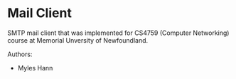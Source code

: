 Mail Client
=============

SMTP mail client that was implemented for CS4759 (Computer Networking) course at Memorial Unversity of Newfoundland.

Authors: 

* Myles Hann
